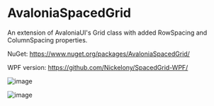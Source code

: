 # AvaloniaSpacedGrid
An extension of AvaloniaUI's Grid class with added RowSpacing and ColumnSpacing properties.

NuGet: https://www.nuget.org/packages/AvaloniaSpacedGrid/

WPF version: https://github.com/Nickelony/SpacedGrid-WPF/

![image](https://user-images.githubusercontent.com/20436882/117648162-2c33d980-b18e-11eb-8c17-e666a8991f63.png)

![image](https://user-images.githubusercontent.com/20436882/118371259-14a08a80-b5ac-11eb-9ca5-2eb3441c8911.png)
